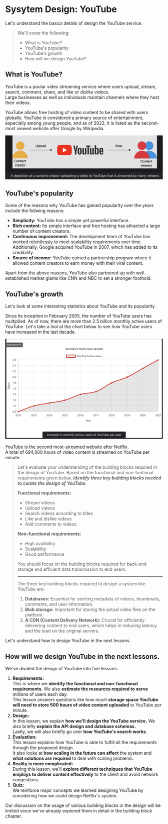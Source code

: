 # Sysytem Design: YouTube

Let's understand the basics details of design the YouTube service.

> We'll cover the following:
>
> - What is YouTube?
> - YouTube's popularity
> - YouTube's growth
> - How will we design YouTube?

## What is YouTube?

YouTube is a poular video streaming service where users upload, stream, search, comment, share, and like or dislike videos.  
 Large businesses as well as individuals maintain channels where they host their videos.

YouTube allows free hosting of video content to be shared with users globally. YouTube is considered a primary source of entertainment, especially among young people, and as of 2022, it is listed as the second-most viewed website after Google by Wikipedia.

![depictin of a content creater uploading a video to YouTube that is streamed by many viewers](./images/1-1-depiction-of-a-content-creater-uploading-a-video.png)

## YouTube's popularity

Some of the reasons why YouTube has gained popularity over the years include the follwing reasons:

- **Simplicity:** YouTube has a simple yet powerful interface.
- **Rich content:** Its simple interface and free hosting has attracted a large number of content creators.
- **Continuous improvement:** The development team of YouTube has worked relentlessly to meet scalability requirements over time.  
   Additionally, Google acquired YouTube in 2007, which has added to its credibility.
- **Source of income:** YouTube coined a partnership program where it allowed content creators to earn money with their viral content.

Apart from the above reasons, YouTube also partnered up with well-established market giants like CNN and NBC to set a stronger foothold.

## YouTube's growth

Let's look at some interesting statistics about YouTube and its popularity.

Since its inception in February 2005, the number of YouTube users has multiplied. As of now, there are more than 2.5 billion monthly active users of YouTube.
Let's take a lool at the chart below to see how YouTube users have increased in the last decade.

![increase in monthly active users of YouTube per year](./images/1-2-increase-in-monthly-active-users-of-YouTube-per-year.png)

YouTube is the second most-streamed website after Netflix.  
A total of 694,000 hours of video content is streamed on YouTube per minute.

> Let's evaluate your understanding of the building blocks required in the design of YouTube. Based on the functional and non-funtional requirements given below, **_identify three key building blocks needed to curate the design of YouTube_**.
>
> **Functional requirements:**
>
> - Stream videos
> - Upload videos
> - Search videos according to titles
> - Like and dislike videos
> - Add comments to videos
>
> **Non-functional requirements:**
>
> - High availbility
> - Scalability
> - Good performance
>
> You should focus on the building blocks required for back-end storage and efficient data transmission to end users.
>
> ---
>
> The three key building blocks required to design a system like YouTube are:
>
> 1. **Databases:** Essential for storting metadata of videos, thumbnails, comments, and user information.
> 2. **Blob storage:** Important for storing the actual video files on the platform.
> 3. **A CDN (Content Delivery Network):** Crucial for efficiently delivering content to end users, which helps in reducing latency and the load on the original servers.

Let's understand how to design YouTube in the next lessons.

## How will we design YouTube in the next lessons.

We've divided the design of YouTube into five lessons:

1. **Requirements:**  
   This is where we **identify the functional and non-functional requirements.** We also **estimate the resources required to serve** millions of users each day.  
    This lesson answers questions like how much **storage space YouTube will need to store 500 hours of video content uploaded** to YouTube per minute.
2. **Design:**  
   In this lesson, we explain **how we'll design the YouTube service.** We also briefly **explain the API design and database schemas.**  
    Lastly, we will also briefly go over **how YouTube's search works**.
3. **Evaluation:**  
   This lesson explains how YouTube is able to fulfill all the requirements through the proposed design.  
   It also looks at **how scaling in the future can affect** the system and **what solutions are required** to deal with scaling problems.
4. **Reality is more complicated:**  
   During this lesson, we'll **explore different techniques that YouTube employs to deliver content effectively** to the client and avoid network congestions.
5. **Quiz:**  
   We reinforce major concepts we learned designing YouTube by considering how we could design Netflix's system.

Our discussion on the usage of various building blocks in the design will be limited since we've already explored them in detail in the building block chapter.
